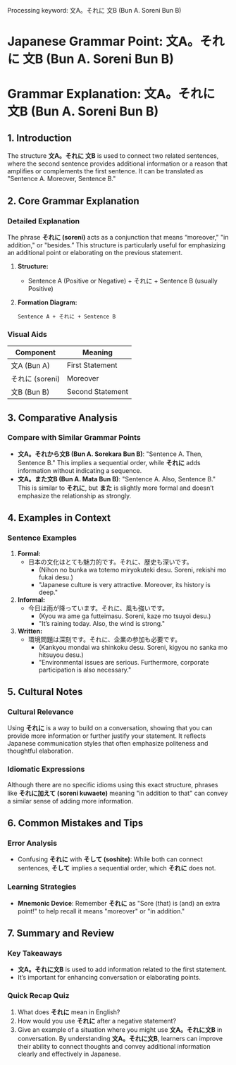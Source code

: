 Processing keyword: 文A。それに 文B (Bun A. Soreni Bun B)
# Japanese Grammar Point: 文A。それに 文B (Bun A. Soreni Bun B)
# Grammar Explanation: 文A。それに 文B (Bun A. Soreni Bun B)
## 1. Introduction
The structure **文A。それに 文B** is used to connect two related sentences, where the second sentence provides additional information or a reason that amplifies or complements the first sentence. It can be translated as "Sentence A. Moreover, Sentence B." 
## 2. Core Grammar Explanation
### Detailed Explanation
The phrase **それに (soreni)** acts as a conjunction that means “moreover," "in addition," or "besides.” This structure is particularly useful for emphasizing an additional point or elaborating on the previous statement.
1. **Structure:**
   - Sentence A (Positive or Negative) + それに + Sentence B (usually Positive)
   
2. **Formation Diagram:**
   ```plaintext
   Sentence A + それに + Sentence B
   ```
### Visual Aids
| Component        | Meaning         |
|------------------|----------------|
| 文A (Bun A)      | First Statement |
| それに (soreni) | Moreover        |
| 文B (Bun B)      | Second Statement |
## 3. Comparative Analysis
### Compare with Similar Grammar Points
- **文A。それから文B (Bun A. Sorekara Bun B)**: "Sentence A. Then, Sentence B." This implies a sequential order, while **それに** adds information without indicating a sequence.
- **文A。また文B (Bun A. Mata Bun B)**: "Sentence A. Also, Sentence B." This is similar to **それに**, but **また** is slightly more formal and doesn’t emphasize the relationship as strongly.
## 4. Examples in Context
### Sentence Examples
1. **Formal:**
   - 日本の文化はとても魅力的です。それに、歴史も深いです。
     - (Nihon no bunka wa totemo miryokuteki desu. Soreni, rekishi mo fukai desu.)
     - "Japanese culture is very attractive. Moreover, its history is deep."
2. **Informal:**
   - 今日は雨が降っています。それに、風も強いです。
     - (Kyou wa ame ga futteimasu. Soreni, kaze mo tsuyoi desu.)
     - "It’s raining today. Also, the wind is strong."
3. **Written:**
   - 環境問題は深刻です。それに、企業の参加も必要です。
     - (Kankyou mondai wa shinkoku desu. Soreni, kigyou no sanka mo hitsuyou desu.)
     - "Environmental issues are serious. Furthermore, corporate participation is also necessary."
## 5. Cultural Notes
### Cultural Relevance
Using **それに** is a way to build on a conversation, showing that you can provide more information or further justify your statement. It reflects Japanese communication styles that often emphasize politeness and thoughtful elaboration.
### Idiomatic Expressions
Although there are no specific idioms using this exact structure, phrases like **それに加えて (soreni kuwaete)** meaning "in addition to that" can convey a similar sense of adding more information.
## 6. Common Mistakes and Tips
### Error Analysis
- Confusing **それに** with **そして (soshite)**: While both can connect sentences, **そして** implies a sequential order, which **それに** does not.
  
### Learning Strategies
- **Mnemonic Device**: Remember **それに** as "Sore (that) is (and) an extra point!" to help recall it means "moreover" or "in addition."
## 7. Summary and Review
### Key Takeaways
- **文A。それに文B** is used to add information related to the first statement.
- It’s important for enhancing conversation or elaborating points.
### Quick Recap Quiz
1. What does **それに** mean in English?
2. How would you use **それに** after a negative statement?
3. Give an example of a situation where you might use **文A。それに文B** in conversation.
By understanding **文A。それに文B**, learners can improve their ability to connect thoughts and convey additional information clearly and effectively in Japanese.
